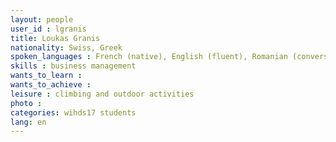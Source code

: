 ```yaml
---
layout: people
user_id : lgranis
title: Loukas Granis
nationality: Swiss, Greek
spoken_languages : French (native), English (fluent), Romanian (convers.), Spanish (basic), Greek (basic), Italian (basic)
skills : business management
wants_to_learn :
wants_to_achieve :
leisure : climbing and outdoor activities
photo :
categories: wihds17 students
lang: en
---
```

